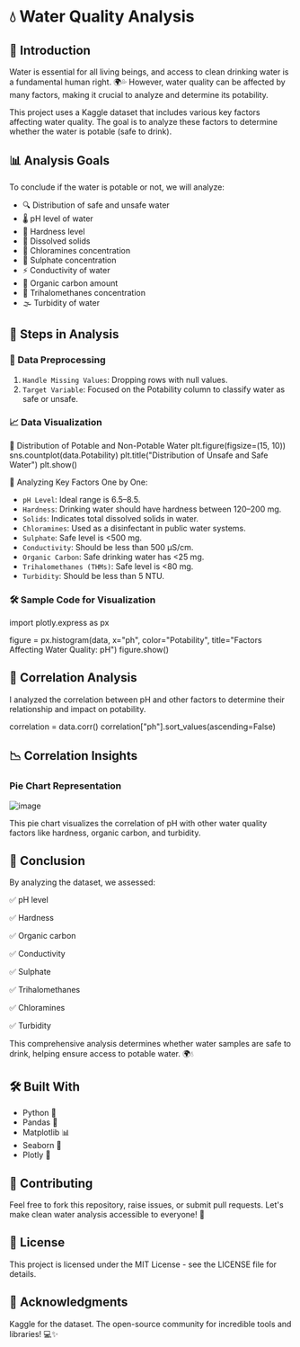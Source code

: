 # 💧 Water Quality Analysis

## 🌟 Introduction
Water is essential for all living beings, and access to clean drinking water is a fundamental human right. 🌍💦 However, water quality can be affected by many factors, making it crucial to analyze and determine its potability.

This project uses a Kaggle dataset that includes various key factors affecting water quality. The goal is to analyze these factors to determine whether the water is potable (safe to drink).

## 📊 Analysis Goals

To conclude if the water is potable or not, we will analyze:

- 🔍 Distribution of safe and unsafe water
- 🌡️ pH level of water
- 🧴 Hardness level
- 🌊 Dissolved solids
- 🧪 Chloramines concentration
- 🧂 Sulphate concentration
- ⚡ Conductivity of water
- 🌱 Organic carbon amount
- 🧫 Trihalomethanes concentration
- 🌫️ Turbidity of water

## 🚀 Steps in Analysis

### 📌 Data Preprocessing
1. `Handle Missing Values`: Dropping rows with null values.
2. `Target Variable`: Focused on the Potability column to classify water as safe or unsafe.

### 📈 Data Visualization
🔹 Distribution of Potable and Non-Potable Water
plt.figure(figsize=(15, 10))
sns.countplot(data.Potability)
plt.title("Distribution of Unsafe and Safe Water")
plt.show()

🔹 Analyzing Key Factors One by One:
- `pH Level`: Ideal range is 6.5–8.5.
- `Hardness`: Drinking water should have hardness between 120–200 mg.
- `Solids`: Indicates total dissolved solids in water.
- `Chloramines`: Used as a disinfectant in public water systems.
- `Sulphate`: Safe level is <500 mg.
- `Conductivity`: Should be less than 500 μS/cm.
- `Organic Carbon`: Safe drinking water has <25 mg.
- `Trihalomethanes (THMs)`: Safe level is <80 mg.
- `Turbidity`: Should be less than 5 NTU.

### 🛠️ Sample Code for Visualization

import plotly.express as px

figure = px.histogram(data, x="ph", color="Potability", title="Factors Affecting Water Quality: pH")
figure.show()

## 🔄 Correlation Analysis

I analyzed the correlation between pH and other factors to determine their relationship and impact on potability.

correlation = data.corr()
correlation["ph"].sort_values(ascending=False)

## 📉 Correlation Insights
### Pie Chart Representation

![image](https://github.com/user-attachments/assets/3f82e44d-de60-460d-9984-c0523f5db2a4)

This pie chart visualizes the correlation of pH with other water quality factors like hardness, organic carbon, and turbidity.

## 🏁 Conclusion
By analyzing the dataset, we assessed:

✅ pH level

✅ Hardness

✅ Organic carbon

✅ Conductivity

✅ Sulphate

✅ Trihalomethanes

✅ Chloramines

✅ Turbidity

This comprehensive analysis determines whether water samples are safe to drink, helping ensure access to potable water. 🌍💧

## 🛠️ Built With
- Python 🐍
- Pandas 🐼
- Matplotlib 📊
- Seaborn 🎨
- Plotly 🔎

## 🤝 Contributing
Feel free to fork this repository, raise issues, or submit pull requests. Let's make clean water analysis accessible to everyone! 🌟

## 📜 License
This project is licensed under the MIT License - see the LICENSE file for details.

## 🌟 Acknowledgments
Kaggle for the dataset.
The open-source community for incredible tools and libraries! 💻✨

